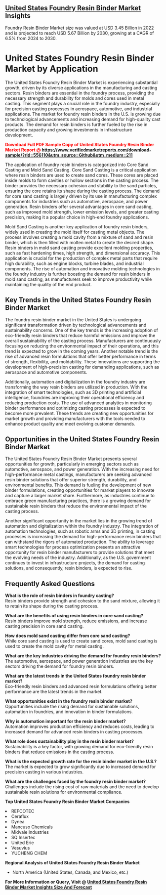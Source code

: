 <h2><a href="https://www.verifiedmarketreports.com/download-sample/?rid=556110&amp;utm_source=Github&amp;utm_medium=211" target="_blank">United States Foundry Resin Binder Market</a> Insights</h2><p>Foundry Resin Binder Market size was valued at USD 3.45 Billion in 2022 and is projected to reach USD 5.67 Billion by 2030, growing at a CAGR of 6.5% from 2024 to 2030.</p><p><h1>United States Foundry Resin Binder Market by Application</h1><p>The United States Foundry Resin Binder Market is experiencing substantial growth, driven by its diverse applications in the manufacturing and casting sectors. Resin binders are essential in the foundry process, providing the necessary strength and durability for molds and cores used in metal casting. This segment plays a crucial role in the foundry industry, especially for precision casting processes in aerospace, automotive, and industrial applications. The market for foundry resin binders in the U.S. is growing due to technological advancements and increasing demand for high-quality cast products. The demand for resin binders is further fueled by the rise in production capacity and growing investments in infrastructure development.</p><p><strong><p><span class=""><span style="color: #ff0000;"><strong>Download Full PDF Sample Copy of United States Foundry Resin Binder Market Report</strong> @ </span><a href="https://www.verifiedmarketreports.com/download-sample/?rid=556110&amp;utm_source=Github&amp;utm_medium=211" target="_blank">https://www.verifiedmarketreports.com/download-sample/?rid=556110&amp;utm_source=Github&amp;utm_medium=211</a></span></p></strong></p><p>The application of foundry resin binders is categorized into Core Sand Casting and Mold Sand Casting. Core Sand Casting is a critical application where resin binders are used to create sand cores. These cores are placed inside molds to form cavities or hollow sections in the casting process. The binder provides the necessary cohesion and stability to the sand particles, ensuring the core retains its shape during the casting process. The demand for core sand casting is largely driven by its use in manufacturing complex components for industries such as automotive, aerospace, and power generation. Resin binders offer several advantages in core sand casting, such as improved mold strength, lower emission levels, and greater casting precision, making it a popular choice in high-end foundry applications.</p><p>Mold Sand Casting is another key application of foundry resin binders, widely used in creating the mold itself for casting metal objects. The process involves creating a mold cavity from a mixture of sand and resin binder, which is then filled with molten metal to create the desired shape. Resin binders in mold sand casting provide excellent molding properties, such as fast hardening times, high strength, and dimensional accuracy. This application is crucial for the production of complex metal parts that require high durability, such as engine blocks, turbine blades, and industrial components. The rise of automation and innovative molding technologies in the foundry industry is further boosting the demand for resin binders in mold sand casting, as manufacturers seek to improve productivity while maintaining the quality of the end product.</p><h2>Key Trends in the United States Foundry Resin Binder Market</h2><p>The foundry resin binder market in the United States is undergoing significant transformation driven by technological advancements and sustainability concerns. One of the key trends is the increasing adoption of eco-friendly resin binders that reduce harmful emissions and improve the overall sustainability of the casting process. Manufacturers are continuously focusing on reducing the environmental impact of their operations, and this trend is expected to grow in the coming years. Another notable trend is the rise of advanced resin formulations that offer better performance in terms of strength, flexibility, and moldability. These innovations are supporting the development of high-precision casting for demanding applications, such as aerospace and automotive components.</p><p>Additionally, automation and digitalization in the foundry industry are transforming the way resin binders are utilized in production. With the integration of smart technologies, such as 3D printing and artificial intelligence, foundries are improving their operational efficiency and reducing production costs. The use of advanced analytics in monitoring binder performance and optimizing casting processes is expected to become more prevalent. These trends are creating new opportunities for market growth and providing manufacturers with the tools needed to enhance product quality and meet evolving customer demands.</p><h2>Opportunities in the United States Foundry Resin Binder Market</h2><p>The United States Foundry Resin Binder Market presents several opportunities for growth, particularly in emerging sectors such as automotive, aerospace, and power generation. With the increasing need for high-performance metal castings, manufacturers are seeking advanced resin binder solutions that offer superior strength, durability, and environmental benefits. This demand is fueling the development of new binder formulations, creating opportunities for market players to innovate and capture a larger market share. Furthermore, as industries continue to embrace green manufacturing practices, there is a growing demand for sustainable resin binders that reduce the environmental impact of the casting process.</p><p>Another significant opportunity in the market lies in the growing trend of automation and digitalization within the foundry industry. The integration of automation technologies, such as robotic arms and 3D printing, in casting processes is increasing the demand for high-performance resin binders that can withstand the rigors of automated production. The ability to leverage smart technologies for process optimization presents an attractive opportunity for resin binder manufacturers to provide solutions that meet the evolving needs of the industry. Additionally, as the U.S. government continues to invest in infrastructure projects, the demand for casting solutions, and consequently, resin binders, is expected to rise.</p><h2>Frequently Asked Questions</h2><p><strong>What is the role of resin binders in foundry casting?</strong><br>Resin binders provide strength and cohesion to the sand mixture, allowing it to retain its shape during the casting process.</p><p><strong>What are the benefits of using resin binders in core sand casting?</strong><br>Resin binders improve mold strength, reduce emissions, and increase casting precision in core sand casting.</p><p><strong>How does mold sand casting differ from core sand casting?</strong><br>While core sand casting is used to create sand cores, mold sand casting is used to create the mold cavity for metal casting.</p><p><strong>What are the key industries driving the demand for foundry resin binders?</strong><br>The automotive, aerospace, and power generation industries are the key sectors driving the demand for foundry resin binders.</p><p><strong>What are the latest trends in the United States foundry resin binder market?</strong><br>Eco-friendly resin binders and advanced resin formulations offering better performance are the latest trends in the market.</p><p><strong>What opportunities exist in the foundry resin binder market?</strong><br>Opportunities include the rising demand for sustainable solutions, automation in foundries, and innovation in binder formulations.</p><p><strong>Why is automation important for the resin binder market?</strong><br>Automation improves production efficiency and reduces costs, leading to increased demand for advanced resin binders in casting processes.</p><p><strong>What role does sustainability play in the resin binder market?</strong><br>Sustainability is a key factor, with growing demand for eco-friendly resin binders that reduce emissions in the casting process.</p><p><strong>What is the expected growth rate for the resin binder market in the U.S.?</strong><br>The market is expected to grow significantly due to increased demand for precision casting in various industries.</p><p><strong>What are the challenges faced by the foundry resin binder market?</strong><br>Challenges include the rising cost of raw materials and the need to develop sustainable resin solutions for environmental compliance.</p></p><p><strong>Top United States Foundry Resin Binder Market Companies</strong></p><div data-test-id=""><p><li>REFCOTEC</li><li> Ceraflux</li><li> Dynea</li><li> Mancuso Chemicals</li><li> Midvale Industries</li><li> SQ Insertec</li><li> United Erie</li><li> Vesuvius</li><li> YUCHENG CHEM</li></p><div><strong>Regional Analysis of&nbsp;United States Foundry Resin Binder Market</strong></div><ul><li dir="ltr"><p dir="ltr">North America&nbsp;(United States, Canada, and Mexico, etc.)</p></li></ul><p><strong>For More Information or Query, Visit @&nbsp;</strong><strong><a href="https://www.verifiedmarketreports.com/product/foundry-resin-binder-market/?utm_source=Github&amp;utm_medium=211" target="_blank">United States Foundry Resin Binder Market Insights Size And Forecast</a></strong></p></div>
